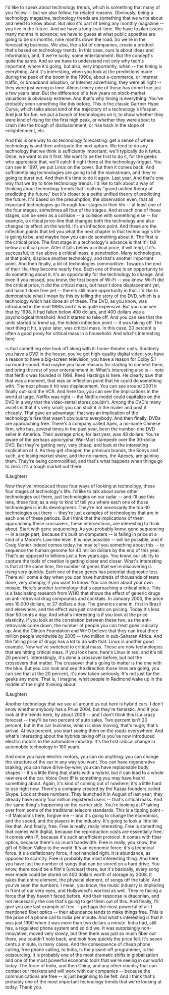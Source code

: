 
I&#39;d like to speak about technology trends,
which is something that many of you follow --
but we also follow, for related reasons.
Obviously, being a technology magazine, technology trends
are something that we write about and need to know about.
But also it&#39;s part of being any monthly magazine --
you live in the future. And we have a long lead-time.
We have to plan issues many months in advance;
we have to guess at what public appetites are going to be six months,
nine months down the road. So we&#39;re in the forecasting business.
We also, like a lot of companies, create a product
that&#39;s based on technology trends.
In this case, ours is about ideas and information, and, if we&#39;re lucky,
some entertainment. But the concept&#39;s quite the same.
And so we have to understand
not only why tech&#39;s important, where it&#39;s going,
but also, very importantly, when -- the timing is everything.
And it&#39;s interesting, when you look at the predictions made
during the peak of the boom in the 1990s, about e-commerce,
or Internet traffic, or broadband adoption, or Internet advertising,
they were all right -- they were just wrong in time.
Almost every one of those has come true just a few years later.
But the difference of a few years on stock-market valuations
is obviously extreme. And that&#39;s why timing is everything.
You&#39;ve probably seen something like this before.
This is the classic Gartner Hype Curve, which talks about
kind of the trajectory of a technology&#39;s lifespan.
And just for fun, we put a bunch of technologies on it,
to show whether they were kind of rising for the first high peak,
or whether they were about to crash
into the trough of disillusionment,
or rise back in the slope of enlightenment, etc.

And this is one way to do technology forecasting: get a sense
of where technology is and then anticipate the next upturn.
We tend to do any technology that we think is sufficiently important;
we&#39;ll typically do it twice. Once, we want to do it first.
We want to be the first to do it, for the geeks who appreciate that,
we&#39;ll catch it right there at the technology-trigger.
You can see in 1997, we put Linux on the cover.
But then it comes back. And sufficiently big technologies
are going to hit the mainstream, and they&#39;re going to burst out.
And then it&#39;s time to do it again. Last year.
And that&#39;s one way that we try to time technology trends.
I&#39;d like to talk about a way of thinking about technology trends
that I call my &quot;grand unified theory of predicting the future,&quot;
but it&#39;s closer to a petite unified theory of predicting the future.
It&#39;s based on the presumption, the observation even,
that all important technologies go through four stages in their life --
at least one of the four stages, sometimes all four of the stages.
And at each one of these stages, can be seen as a collision --
a collision with something else --
for example, a critical price-line that changes both the technology
and also changes its effect on the world. It&#39;s an inflection point.
And these are the inflection points that tell you
what the next chapter in that technology&#39;s life is going to be,
and maybe how you can do something about it.
The first is the critical price.
The first stage in a technology&#39;s advance
is that it&#39;ll fall below a critical price.
After it falls below a critical price, it will tend,
if it&#39;s successful, to rise above a critical mass, a penetration.
Many technologies, at that point, displace another technology,
and that&#39;s another important point.
And then finally, a lot of technologies commoditize.
Towards the end of their life, they become nearly free.
Each one of those is an opportunity to do something about it;
it&#39;s an opportunity for the technology to change.
And even if you missed, you know, the first boom of Wi-Fi --
you know, Wi-Fi did the critical price, it did the critical mass,
but hasn&#39;t done displacement yet, and hasn&#39;t done free yet --
there&#39;s still more opportunity in that.
I&#39;d like to demonstrate what I mean by this
by telling the story of the DVD,
which is a technology which has done all of these.
The DVD, as you know, was introduced in the mid-1990s
and it was quite expensive. But you can see that by 1998,
it had fallen below 400 dollars, and 400 dollars was a psychological threshold.
And it started to take off. And you can see that the units
started to trend up, the hidden inflection point -- it was taking off.
The next thing it hit, a year later, was critical mass. In this case,
20 percent is often a good proxy for critical mass in a household.
And what&#39;s interesting here

is that something else took off along with it: home-theater units.
Suddenly you have a DVD in the house;
you&#39;ve got high-quality digital video;
you have a reason to have a big-screen television;
you have a reason for Dolby 5.1 surround-sound.
And maybe you have reasons for starting to connect them,
and bring the rest of your entertainment in.
What&#39;s interesting also is -- note that Netflix was founded in 1999.
Reed Hastings is here. He clearly saw that that was a moment,
that was an inflection point that he could do something with.
The next phase it hit was displacement.
You can see around 2001 it finally out-sold the VCR.
And here too, you can see the implications in the world at large.
Netflix was right -- the Netflix model could capitalize on the DVD
in a way that the video-rental stores couldn&#39;t.
Among the DVD&#39;s many assets is that it&#39;s very small;
you can stick it in the mailer and post it cheaply.
That gave an advantage; that was an implication
of the technology&#39;s rise that wasn&#39;t obvious to everybody.
And then finally, DVDs are approaching free.
There&#39;s a company called Apex, a no-name Chinese firm,
who has, several times in the past year, been the number-one
DVD seller in America. Their average price, for last year, was 48 dollars.
You&#39;re aware of the
perhaps apocryphal Wal-Mart stampede
over the 30-dollar DVD.
But they&#39;re getting very, very cheap,
and look at the interesting implication of it. As they get cheaper,
the premium brands, the Sonys and such, are losing market share,
and the no-names, the Apexes, are gaining them.
They&#39;re being commodified, and that&#39;s what happens
when things go to zero. It&#39;s a tough market out there.

(Laughter)

Now they&#39;ve introduced these four ways of looking at technology,
these four stages of technology&#39;s life.
I&#39;d like to talk about some other technologies out there,
just technologies on our radar -- and I&#39;ll use this lens,
these four, as a way to kind of tell you
where each one of those technologies is in its development.
They&#39;re not necessarily the top-10 technologies out there --
they&#39;re just examples of technologies
that are in each one of these periods.
But I think that the implications of them approaching
these crossovers, these intersections, are interesting to think about.
Start with gene sequencing.
As you probably know, gene sequencing -- in a large part,
because it&#39;s built on computers -- is falling in price
at a kind of a Moore&#39;s Law-like level.
It is now possible -- will be possible,
and if Craig Venter indeed comes today,
he may tell you something about this --
to sequence the human genome for 40 million dollars by the end of this year.
That&#39;s as opposed to billions just a few years ago.
You know, our ability to capture the tools of creation
is getting closer and closer.
What&#39;s interesting is that at the same time, the number of genes
that we&#39;re discovering is rising very quickly.
Each one of these genes has potential diagnostic test.
There will come a day
when you can have hundreds of thousands of tests done, very cheaply,
if you want to know. You can learn about your own mosaic.
Here&#39;s another technology that&#39;s approaching a critical price.
This is a fascinating research from WHO that shows the effect
of generic drugs on anti-retroviral drug compounds and cocktails.
In January 2000, the price was 10,000 dollars, or 27 dollars a day.
The generics came in, first in Brazil and elsewhere,
and the effect was just dramatic on pricing.
Today it&#39;s less than 50 cents a day.
And what&#39;s interesting is if you look at the price elasticity,
if you look at the correlation between these two,
as the anti-retrovirals come down, the number of people you can treat
goes radically up. And the Clinton Foundation and WHO
believe that they can treat three million people worldwide by 2005 --
two million in sub-Saharan Africa.
And the falling price of drugs has a lot to do with that.
Linux is another good example.
Now we&#39;ve switched to critical mass.
These are now technologies that are hitting critical mass.
If you look here, here&#39;s Linux in red, and it&#39;s hit 20 percent.
Interestingly, it&#39;s done a crossover before,
but not the crossovers that matter.
The crossover that&#39;s going to matter is the one with the blue.
But you can look and see the direction those lines are going,
you can see that at the 20 percent, it&#39;s now taken seriously.
It&#39;s not just for the geeks any more.
That is, I imagine, what people in Redmond
wake up in the middle of the night thinking about.

(Laughter)

Another technology that we see all around us out here is hybrid cars.
I don&#39;t know whether anybody has a Prius 2004, but they&#39;re fantastic.
And if you look at the trends here, by about 2008 --
and I don&#39;t think this is a crazy forecast --
they&#39;ll be two percent of auto sales.
Two percent isn&#39;t 20 percent, but in the car business,
which is slow moving, that&#39;s huge; that&#39;s arrival.
At two percent, you start seeing them on the roads everywhere.
And what&#39;s interesting about the hybrids taking off
is you&#39;ve now introduced electric motors to the automobile industry.
It&#39;s the first radical change in automobile technology in 100 years.

And once you have electric motors, you can do anything:
you can change the structure of the car in any way you want.
You can have regenerative braking; you can have drive-by-wire;
you can have replaceable body shapes --
it&#39;s a little thing that starts with a hybrid,
but it can lead to a whole new era of the car.
Voice Over IP is something you may have heard something about.
Again, it&#39;s kind of coming out of nowhere;
it&#39;s a little hard to use right now.
There&#39;s a company created by the Kazaa founders called Skype.
Look at these numbers. They launched it in August of last year;
they already have nearly four million registered users --
that&#39;s critical mass.
And the same thing&#39;s happening on the carrier side.
You&#39;re looking at IP taking over from some of the traditional
telecom standards. This is a tipping point --
if Malcolm&#39;s here, forgive me -- and it&#39;s going to change the economics,
and the speed, and the players in the industry.
It&#39;s going to look a little bit like that.
And finally, free. Free is really, really interesting.
Free is something that comes with digital, because
the reproduction costs are essentially free. It comes with IP,
because it&#39;s such an efficient protocol. It comes with fiber optics,
because there&#39;s so much bandwidth.
Free is really, you know, the gift of Silicon Valley to the world.
It&#39;s an economic force; it&#39;s a technical force.
It&#39;s a deflationary force, if not handled right.
It is abundance, as opposed to scarcity.
Free is probably the most interesting thing.
And here you have just the number of songs
that can be stored on a hard drive.
You know, there could be a film&#39;s [unclear] there,
but it&#39;s basically, every song ever made could be stored
on 400 dollars worth of storage by 2008. It takes that entire element,
the physical element, of songs off the table.
And you&#39;ve seen the numbers.
I mean, you know, the music industry is imploding
in front of our very eyes, and Hollywood&#39;s worried as well.
They&#39;re facing a force that they haven&#39;t faced before.
And their response is draconian, and not necessarily
the one that&#39;s going to get them out of this.
And finally, I&#39;ll give you one last example of free --
perhaps the most powerful of all. I mentioned fiber optics --
their abundance tends to make things free.
This is the price of a phone call to India per minute.
And what&#39;s interesting is that it was just 1990
when it was more than two dollars a minute.
India had, still has, a regulated phone system and so did we.
It was surprisingly non-innovative, moved very slowly,
but then there was just so much fiber out there,
you couldn&#39;t hold back, and look how quickly the price fell.
It&#39;s seven cents a minute, in many cases.
And the consequence of cheap phone calling, free phone calling,
to India, is the pissed-off programmer, is the outsourcing.
It is probably one of the most dramatic shifts in globalization
and one of the most powerful economic tools
that we&#39;re seeing in our world today.
The force of India, and then China, and any other country
that can contact our markets
and will work with our companies -- because the communications are free --
is just beginning to be felt.
And I think that&#39;s probably one
of the most important technology trends that we&#39;re looking at today.
Thank you.
